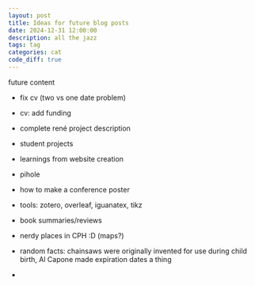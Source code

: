```yaml
---
layout: post
title: Ideas for future blog posts
date: 2024-12-31 12:00:00
description: all the jazz
tags: tag
categories: cat
code_diff: true
---
```




future content
- fix cv (two vs one date problem)
- cv: add funding
- complete rené project description
- student projects

- learnings from website creation
- pihole
- how to make a conference poster
- tools: zotero, overleaf, iguanatex, tikz
- book summaries/reviews
- nerdy places in CPH :D (maps?)
- random facts: chainsaws were originally invented for use during child birth, Al Capone made expiration dates a thing
- 